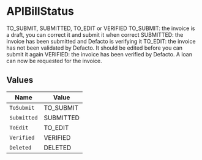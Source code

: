 # APIBillStatus

TO_SUBMIT, SUBMITTED, TO_EDIT or VERIFIED TO_SUBMIT: the invoice is a draft, you can correct it and submit it when correct SUBMITTED: the invoice has been submitted and Defacto is verifying it TO_EDIT: the invoice has not been validated by Defacto. It should be edited before you can submit it again VERIFIED: the invoice has been verified by Defacto. A loan can now be requested for the invoice.


## Values

| Name        | Value       |
| ----------- | ----------- |
| `ToSubmit`  | TO_SUBMIT   |
| `Submitted` | SUBMITTED   |
| `ToEdit`    | TO_EDIT     |
| `Verified`  | VERIFIED    |
| `Deleted`   | DELETED     |